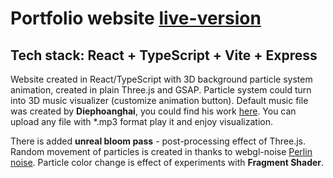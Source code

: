 # Portfolio website [live-version](https://zabiegli-development.pl/)

## Tech stack: React + TypeScript + Vite + Express

Website created in React/TypeScript with 3D background particle system animation, created in plain Three.js and GSAP. Particle system could turn into 3D music visualizer (customize animation button). Default music file was created by **Diephoanghai**, you could find his work [here](https://pixabay.com/pl/users/diephoanghai-12989642/). You can upload any file with \*.mp3 format play it and enjoy visualization.

There is added **unreal bloom pass** - post-processing effect of Three.js. Random movement of particles is created in thanks to webgl-noise [Perlin noise](https://github.com/stegu/webgl-noise). Particle color change is effect of experiments with **Fragment Shader**.
